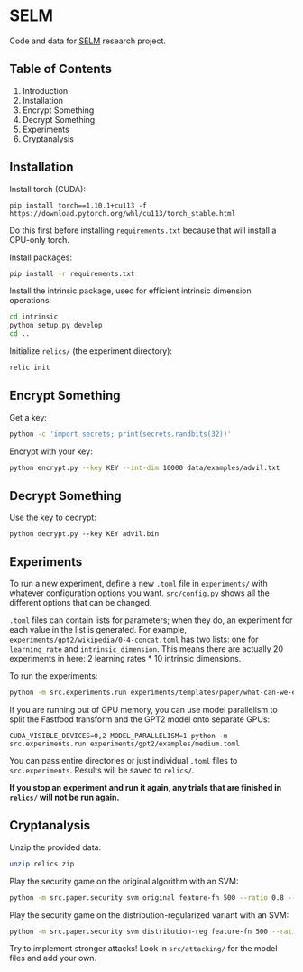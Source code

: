 # SELM

Code and data for [SELM](https://samuelstevens.me/research/encryption) research project.

## Table of Contents

1. Introduction
2. Installation
3. Encrypt Something
4. Decrypt Something
5. Experiments
6. Cryptanalysis

## Installation

Install torch (CUDA):

```
pip install torch==1.10.1+cu113 -f https://download.pytorch.org/whl/cu113/torch_stable.html
```

Do this first before installing `requirements.txt` because that will install a CPU-only torch.

Install packages:

```sh
pip install -r requirements.txt
```

Install the intrinsic package, used for efficient intrinsic dimension operations:

```sh
cd intrinsic
python setup.py develop
cd ..
```

Initialize `relics/` (the experiment directory):

```sh
relic init
```

## Encrypt Something

Get a key:

```sh
python -c 'import secrets; print(secrets.randbits(32))'
```

Encrypt with your key:

```sh
python encrypt.py --key KEY --int-dim 10000 data/examples/advil.txt
```

## Decrypt Something

Use the key to decrypt:

```
python decrypt.py --key KEY advil.bin
```

## Experiments

To run a new experiment, define a new `.toml` file in `experiments/` with whatever configuration options you want. `src/config.py` shows all the different options that can be changed.

`.toml` files can contain lists for parameters; when they do, an experiment for each value in the list is generated. For example, `experiments/gpt2/wikipedia/0-4-concat.toml` has two lists: one for `learning_rate` and `intrinsic_dimension`. This means there are actually 20 experiments in here: 2 learning rates * 10 intrinsic dimensions.

To run the experiments:

```sh
python -m src.experiments.run experiments/templates/paper/what-can-we-encrypt-v4.toml
```

If you are running out of GPU memory, you can use model parallelism to split the Fastfood transform and the GPT2 model onto separate GPUs:

```
CUDA_VISIBLE_DEVICES=0,2 MODEL_PARALLELISM=1 python -m src.experiments.run experiments/gpt2/examples/medium.toml
```

You can pass entire directories or just individual `.toml` files to `src.experiments`. Results will be saved to `relics/`.

**If you stop an experiment and run it again, any trials that are finished in `relics/` will not be run again.**

## Cryptanalysis

Unzip the provided data:

```sh
unzip relics.zip
```

Play the security game on the original algorithm with an SVM:

```sh
python -m src.paper.security svm original feature-fn 500 --ratio 0.8 --quiet
```

Play the security game on the distribution-regularized variant with an SVM:

```sh
python -m src.paper.security svm distribution-reg feature-fn 500 --ratio 0.8 --quiet
```

Try to implement stronger attacks!
Look in `src/attacking/` for the model files and add your own.
